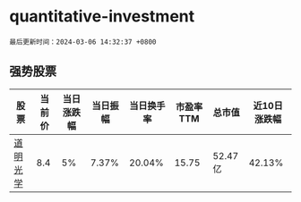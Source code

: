 # quantitative-investment

`最后更新时间：2024-03-06 14:32:37 +0800`

## 强势股票

|股票|当前价|当日涨跌幅|当日振幅|当日换手率|市盈率TTM|总市值|近10日涨跌幅|
|----|----|----|----|----|----|----|----|
|[道明光学](https://xueqiu.com/S/SZ002632)|8.4|5%|7.37%|20.04%|15.75|52.47亿|42.13%|
